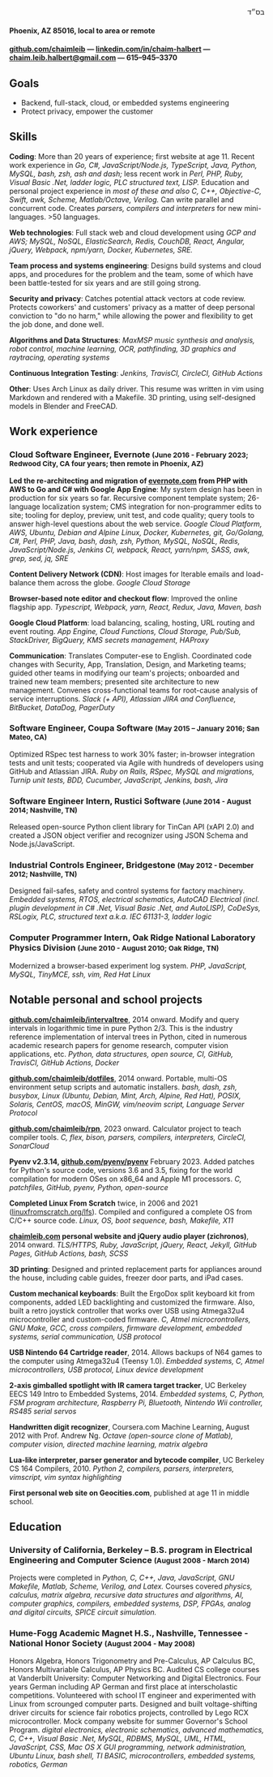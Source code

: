<div id="bsd" dir="rtl">בס״ד</div>

#### Phoenix, AZ 85016, local to area or remote

#### [github.com/chaimleib](https://github.com/chaimleib) &mdash; [linkedin.com/in/chaim-halbert](https://linkedin.com/in/chaim-halbert) &mdash; <span class="link-mailto">chaim.leib.halbert@gmail.com</span> <span class="noprint">&mdash; <span class="link-tel">&#54;1&#53;&ndash;&#57;4&#53;&ndash;3&#51;70</span></span>

## Goals

* Backend, full-stack, cloud, or embedded systems engineering
* Protect privacy, empower the customer

## Skills

**Coding**: More than 20 years of experience; first website at age 11. Recent work experience in _Go, C#, JavaScript/Node.js, TypeScript, Java, Python, MySQL, bash, zsh, ash and dash;_ less recent work in _Perl, PHP, Ruby, Visual Basic .Net, ladder logic, PLC structured text, LISP._ Education and personal project experience in _most of these and also C, C++, Objective-C, Swift, awk, Scheme, Matlab/Octave, Verilog._ Can write parallel and concurrent code. Creates _parsers, compilers and interpreters_ for new mini-languages. &gt;50 languages.

**Web technologies**: Full stack web and cloud development using _GCP and AWS; MySQL, NoSQL, ElasticSearch, Redis, CouchDB, React, Angular, jQuery, Webpack, npm/yarn, Docker, Kubernetes, SRE._

**Team process and systems engineering**: Designs build systems and cloud apps, and procedures for the problem and the team, some of which have been battle-tested for six years and are still going strong.

**Security and privacy**: Catches potential attack vectors at code review. Protects coworkers' and customers' privacy as a matter of deep personal conviction to "do no harm," while allowing the power and flexibility to get the job done, and done well.

**Algorithms and Data Structures**: _MaxMSP music synthesis and analysis, robot control, machine learning, OCR, pathfinding, 3D graphics and raytracing, operating systems_

**Continuous Integration Testing**: _Jenkins, TravisCI, CircleCI, GitHub Actions_

**Other**: Uses Arch Linux as daily driver. This resume was written in vim using Markdown and rendered with a Makefile. 3D printing, using self-designed models in Blender and FreeCAD.

## Work experience

### Cloud Software Engineer, Evernote <small>(June 2016 - February 2023; Redwood City, CA four years; then remote in Phoenix, AZ)</small>

**Led the re-architecting and migration of [evernote.com](https://evernote.com) from PHP with AWS to Go and C# with Google App Engine**: My system design has been in production for six years so far. Recursive component template system; 26-language localization system; CMS integration for non-programmer edits to site; tooling for deploy, preview, unit test, and code quality; query tools to answer high-level questions about the web service. _Google Cloud Platform, AWS, Ubuntu, Debian and Alpine Linux, Docker, Kubernetes, git, Go/Golang, C#, Perl, PHP, Java, bash, dash, zsh, Python, MySQL, NoSQL, Redis, JavaScript/Node.js, Jenkins CI, webpack, React, yarn/npm, SASS, awk, grep, sed, jq, SRE_

**Content Delivery Network (CDN)**: Host images for Iterable emails and load-balance them across the globe. _Google Cloud Storage_

**Browser-based note editor and checkout flow**: Improved the online flagship app. _Typescript, Webpack, yarn, React, Redux, Java, Maven, bash_

**Google Cloud Platform**: load balancing, scaling, hosting, URL routing and event routing. _App Engine, Cloud Functions, Cloud Storage, Pub/Sub, StackDriver, BigQuery, KMS secrets management, HAProxy_

**Communication**: Translates Computer-ese to English. Coordinated code changes with Security, App, Translation, Design, and Marketing teams; guided other teams in modifying our team's projects; onboarded and trained new team members; presented site architecture to new management. Convenes cross-functional teams for root-cause analysis of service interruptions. _Slack (+ API), Atlassian JIRA and Confluence, BitBucket, DataDog, PagerDuty_

### Software Engineer, Coupa Software <small>(May 2015 – January 2016; San Mateo, CA)</small>

 Optimized RSpec test harness to work 30% faster; in-browser integration tests and unit tests; cooperated via Agile with hundreds of developers using GitHub and Atlassian JIRA. _Ruby on Rails, RSpec, MySQL and migrations, Turnip unit tests, BDD, Cucumber, JavaScript, Jenkins, bash, Jira_

### Software Engineer Intern, Rustici Software <small>(June 2014 - August 2014; Nashville, TN)</small>

Released open-source Python client library for TinCan API (xAPI 2.0) and created a JSON object verifier and recognizer using JSON Schema and Node.js/JavaScript.

### Industrial Controls Engineer, Bridgestone <small>(May 2012 - December 2012; Nashville, TN)</small>

Designed fail-safes, safety and control systems for factory machinery. _Embedded systems, RTOS, electrical schematics, AutoCAD Electrical (incl. plugin development in C# .Net, Visual Basic .Net, and AutoLISP), CoDeSys, RSLogix, PLC, structured text a.k.a. IEC 61131-3, ladder logic_

### Computer Programmer Intern, Oak Ridge National Laboratory Physics Division <small>(June 2010 - August 2010; Oak Ridge, TN)</small>

Modernized a browser-based experiment log system. _PHP, JavaScript, MySQL, TinyMCE, ssh, vim, Red Hat Linux_

## Notable personal and school projects

**[github.com/chaimleib/intervaltree](https://github.com/chaimleib/intervaltree)**, 2014 onward. Modify and query intervals in logarithmic time in pure Python 2/3. This is the industry reference implementation of interval trees in Python, cited in numerous academic research papers for genome research, computer vision applications, etc. _Python, data structures, open source, CI, GitHub, TravisCI, GitHub Actions, Docker_

**[github.com/chaimleib/dotfiles](https://github.com/chaimleib/dotfiles)**, 2014 onward. Portable, multi-OS environment setup scripts and automatic installers. _bash, dash, zsh, busybox, Linux (Ubuntu, Debian, Mint, Arch, Alpine, Red Hat), POSIX, Solaris, CentOS, macOS, MinGW, vim/neovim script, Language Server Protocol_

**[github.com/chaimleib/rpn](https://github.com/chaimleib/rpn)**, 2023 onward. Calculator project to teach compiler tools. _C, flex, bison, parsers, compilers, interpreters, CircleCI, SonarCloud_

**Pyenv v2.3.14, [github.com/pyenv/pyenv](https://github.com/pyenv/pyenv)** February 2023. Added patches for Python's source code, versions 3.6 and 3.5, fixing for the world compilation for modern OSes on x86\_64 and Apple M1 processors. _C, patchfiles, GitHub, pyenv, Python, open-source_

**Completed Linux From Scratch** twice, in 2006 and 2021 ([linuxfromscratch.org/lfs](https://www.linuxfromscratch.org/lfs/)). Compiled and configured a complete OS from C/C++ source code. _Linux, OS, boot sequence, bash, Makefile, X11_

**[chaimleib.com](https://chaimleib.com) personal website and jQuery audio player (zichronos)**, 2014 onward. _TLS/HTTPS, Ruby, JavaScript, jQuery, React, Jekyll, GitHub Pages, GitHub Actions, bash, SCSS_

**3D printing**: Designed and printed replacement parts for appliances around the house, including cable guides, freezer door parts, and iPad cases.

**Custom mechanical keyboards**: Built the ErgoDox split keyboard kit from components, added LED backlighting and customized the firmware. Also, built a retro joystick controller that works over USB using Atmega32u4 microcontroller and custom-coded firmware. _C, Atmel microcrontrollers, GNU Make, GCC, cross compilers, firmware development, embedded systems, serial communication, USB protocol_

**USB Nintendo 64 Cartridge reader**, 2014. Allows backups of N64 games to the computer using Atmega32u4 (Teensy 1.0). _Embedded systems, C, Atmel microcontrollers, USB protocol, Linux device development_

**2-axis gimballed spotlight with IR camera target tracker**, UC Berkeley EECS 149 Intro to Embedded Systems, 2014. _Embedded systems, C, Python, FSM program architecture, Raspberry Pi, Bluetooth, Nintendo Wii controller, RS485 serial servos_

**Handwritten digit recognizer**, Coursera.com Machine Learning, August 2012 with Prof. Andrew Ng. _Octave (open-source clone of Matlab), computer vision, directed machine learning, matrix algebra_

**Lua-like interpreter, parser generator and bytecode compiler**, UC Berkeley CS 164 Compilers, 2010. _Python 2, compilers, parsers, interpreters, vimscript, vim syntax highlighting_

**First personal web site on Geocities.com**, published at age 11 in middle school.

## Education

### University of California, Berkeley – B.S. program in Electrical Engineering and Computer Science <small>(August 2008 - March 2014)</small>

Projects were completed in _Python, C, C++, Java, JavaScript, GNU Makefile, Matlab, Scheme, Verilog, and Latex._ Courses covered _physics, calculus, matrix algebra, recursive data structures and algorithms, AI, computer graphics, compilers, embedded systems, DSP, FPGAs, analog and digital circuits, SPICE circuit simulation._

### Hume-Fogg Academic Magnet H.S., Nashville, Tennessee - National Honor Society <small>(August 2004 - May 2008)</small>

Honors Algebra, Honors Trigonometry and Pre-Calculus, AP Calculus BC, Honors Multivariable Calculus, AP Physics BC. Audited CS college courses at Vanderbilt University: Computer Networking and Digital Electronics. Four years German including AP German and first place at interscholastic competitions. Volunteered with school IT engineer and experimented with Linux from scrounged computer parts. Designed and built voltage-shifting driver circuits for science fair robotics projects, controlled by Lego RCX microcontroller. Mock company website for summer Governor's School Program. _digital electronics, electronic schematics, advanced mathematics, C, C++, Visual Basic .Net, MySQL, RDBMS, MySQL, UML, HTML, JavaScript, CSS, Mac OS X GUI programming, network administration, Ubuntu Linux, bash shell, TI BASIC, microcontrollers, embedded systems, robotics, German_

